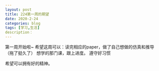 ```yaml
---
layout: post
title: 224第一周的期望
date: 2020-2-24
categories: blog
tags: [学习,生活]
description：
---
```

第一周开始啦~
希望这周可以：读完相应的paper，做了自己想做的仿真和推导（拖了挺久了）
             想学的那门课，跟上进度。
             遵守好习惯
             
希望可以拥有好的精神。


    













